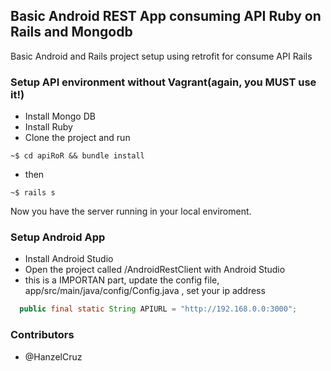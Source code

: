 ## Basic Android REST App consuming API Ruby on Rails and Mongodb 

Basic Android and Rails project setup using retrofit for consume API Rails

### Setup API environment without Vagrant(again, you MUST use it!)
* Install Mongo DB
* Install Ruby
* Clone the project and run
~~~
~$ cd apiRoR && bundle install
~~~
* then 
~~~
~$ rails s
~~~

Now you have the server running in your local enviroment.

### Setup Android App
* Install Android Studio
* Open the project called /AndroidRestClient with Android Studio 
* this is a IMPORTAN part, update the config file, app/src/main/java/config/Config.java , set your ip address
```java
  public final static String APIURL = "http://192.168.0.0:3000";
```

### Contributors

* @HanzelCruz
